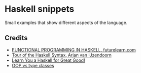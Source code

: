 # Haskell snippets

Small examples that show different aspects of the language.

## Credits

- [FUNCTIONAL PROGRAMMING IN HASKELL, futurelearn.com](https://www.futurelearn.com/courses/functional-programming-haskell)
- [Tour of the Haskell Syntax, Arjan van IJzendoorn](http://www.cse.chalmers.se/edu/year/2014/course/TDA452/haskell-syntax.html)
- [Learn You a Haskell for Great Good!](http://learnyouahaskell.com)
- [OOP vs type classes](https://wiki.haskell.org/OOP_vs_type_classes)
